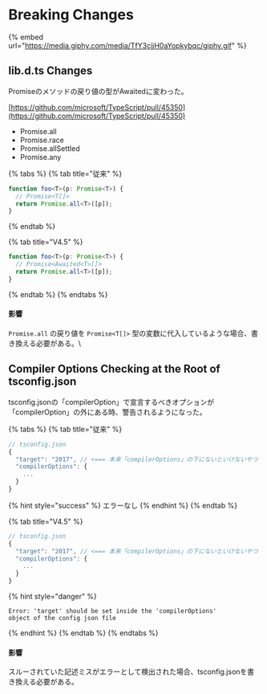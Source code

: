 # Breaking Changes

{% embed url="https://media.giphy.com/media/TfY3cjjH0aYopkybqc/giphy.gif" %}

## lib.d.ts Changes

Promiseのメソッドの戻り値の型がAwaitedに変わった。

[https://github.com/microsoft/TypeScript/pull/45350](https://github.com/microsoft/TypeScript/pull/45350)

* Promise.all
* Promise.race
* Promise.allSettled
* Promise.any

{% tabs %}
{% tab title="従来" %}
```typescript
function foo<T>(p: Promise<T>) {
  // Promise<T[]>
  return Promise.all<T>([p]);
}
```
{% endtab %}

{% tab title="V4.5" %}
```typescript
function foo<T>(p: Promise<T>) {
  // Promise<Awaited<T>[]>
  return Promise.all<T>([p]);
}
```
{% endtab %}
{% endtabs %}

#### 影響

`Promise.all` の戻り値を `Promise<T[]>` 型の変数に代入しているような場合、書き換える必要がある。\


## Compiler Options Checking at the Root of tsconfig.json

tsconfig.jsonの「compilerOption」で宣言するべきオプションが「compilerOption」の外にある時、警告されるようになった。

{% tabs %}
{% tab title="従来" %}
```typescript
// tsconfig.json
{
  "target": "2017", // <=== 本来「compilerOptions」の下にないといけないやつ
  "compilerOptions": {
    ...
  }
}
```

{% hint style="success" %}
エラーなし
{% endhint %}
{% endtab %}

{% tab title="V4.5" %}
```typescript
// tsconfig.json
{
  "target": "2017", // <=== 本来「compilerOptions」の下にないといけないやつ
  "compilerOptions": {
    ...
  }
}
```

{% hint style="danger" %}
```
Error: 'target' should be set inside the 'compilerOptions'
object of the config json file
```
{% endhint %}
{% endtab %}
{% endtabs %}

#### 影響

スルーされていた記述ミスがエラーとして検出された場合、tsconfig.jsonを書き換える必要がある。

##
